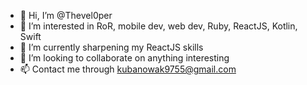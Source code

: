 - 👋 Hi, I’m @Thevel0per
- 👀 I’m interested in RoR, mobile dev, web dev, Ruby, ReactJS, Kotlin, Swift
- 🌱 I’m currently sharpening my ReactJS skills
- 💞️ I’m looking to collaborate on anything interesting
- 📫 Contact me through kubanowak9755@gmail.com

<!---
Thevel0per/Thevel0per is a ✨ special ✨ repository because its `README.md` (this file) appears on your GitHub profile.
You can click the Preview link to take a look at your changes.
--->

